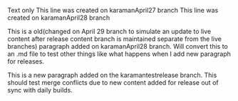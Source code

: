 Text only
This line was created on karamanApril27 branch
This line was created on karamanApril28 branch

This is a old(changed on April 29 branch to simulate an update to live content after release content branch is maintained separate from the live branches) paragraph added on karamanApril28 branch.  Will convert this to an .md file to test other things like what happens
when I add new paragraph for releases.

This is a new paragraph added on the karamantestrelease branch.
This should test merge conflicts due to new
content added for release out of sync with
daily builds.
